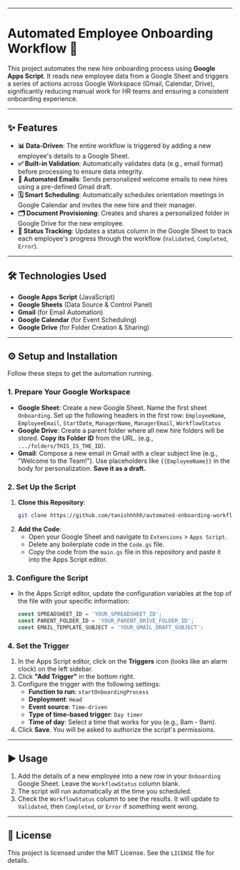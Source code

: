 
-----

# Automated Employee Onboarding Workflow 🚀

This project automates the new hire onboarding process using **Google Apps Script**. It reads new employee data from a Google Sheet and triggers a series of actions across Google Workspace (Gmail, Calendar, Drive), significantly reducing manual work for HR teams and ensuring a consistent onboarding experience.

-----

## ✨ Features

  * **📊 Data-Driven**: The entire workflow is triggered by adding a new employee's details to a Google Sheet.
  * **✅ Built-in Validation**: Automatically validates data (e.g., email format) before processing to ensure data integrity.
  * **📧 Automated Emails**: Sends personalized welcome emails to new hires using a pre-defined Gmail draft.
  * **🗓️ Smart Scheduling**: Automatically schedules orientation meetings in Google Calendar and invites the new hire and their manager.
  * **🗂️ Document Provisioning**: Creates and shares a personalized folder in Google Drive for the new employee.
  * **🔄 Status Tracking**: Updates a status column in the Google Sheet to track each employee's progress through the workflow (`Validated`, `Completed`, `Error`).

-----

## 🛠️ Technologies Used

  * **Google Apps Script** (JavaScript)
  * **Google Sheets** (Data Source & Control Panel)
  * **Gmail** (for Email Automation)
  * **Google Calendar** (for Event Scheduling)
  * **Google Drive** (for Folder Creation & Sharing)

-----

## ⚙️ Setup and Installation

Follow these steps to get the automation running.

### 1\. Prepare Your Google Workspace

  * **Google Sheet**: Create a new Google Sheet. Name the first sheet `Onboarding`. Set up the following headers in the first row:
    `EmployeeName`, `EmployeeEmail`, `StartDate`, `ManagerName`, `ManagerEmail`, `WorkflowStatus`
  * **Google Drive**: Create a parent folder where all new hire folders will be stored. **Copy its Folder ID** from the URL. (e.g., `.../folders/THIS_IS_THE_ID`).
  * **Gmail**: Compose a new email in Gmail with a clear subject line (e.g., "Welcome to the Team\!"). Use placeholders like `{{EmployeeName}}` in the body for personalization. **Save it as a draft.**

### 2\. Set Up the Script

1.  **Clone this Repository**:
    ```bash
    git clone https://github.com/tanishhhhh/automated-onboarding-workflow.git
    ```
2.  **Add the Code**:
      * Open your Google Sheet and navigate to `Extensions` \> `Apps Script`.
      * Delete any boilerplate code in the `Code.gs` file.
      * Copy the code from the `main.gs` file in this repository and paste it into the Apps Script editor.

### 3\. Configure the Script

  * In the Apps Script editor, update the configuration variables at the top of the file with your specific information:

    ```javascript
    const SPREADSHEET_ID = 'YOUR_SPREADSHEET_ID';
    const PARENT_FOLDER_ID = 'YOUR_PARENT_DRIVE_FOLDER_ID';
    const EMAIL_TEMPLATE_SUBJECT = 'YOUR_GMAIL_DRAFT_SUBJECT';
    ```

### 4\. Set the Trigger

1.  In the Apps Script editor, click on the **Triggers** icon (looks like an alarm clock) on the left sidebar.
2.  Click **"Add Trigger"** in the bottom right.
3.  Configure the trigger with the following settings:
      * **Function to run**: `startOnboardingProcess`
      * **Deployment**: `Head`
      * **Event source**: `Time-driven`
      * **Type of time-based trigger**: `Day timer`
      * **Time of day**: Select a time that works for you (e.g., 8am - 9am).
4.  Click **Save**. You will be asked to authorize the script's permissions.

-----

## ▶️ Usage

1.  Add the details of a new employee into a new row in your `Onboarding` Google Sheet. Leave the `WorkflowStatus` column blank.
2.  The script will run automatically at the time you scheduled.
3.  Check the `WorkflowStatus` column to see the results. It will update to `Validated`, then `Completed`, or `Error` if something went wrong.

-----

## 📄 License

This project is licensed under the MIT License. See the `LICENSE` file for details.
